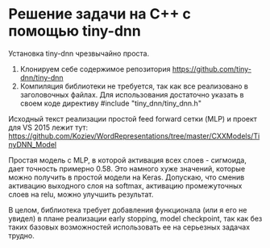 # Решение задачи на C++ с помощью tiny-dnn

Установка tiny-dnn чрезвычайно проста.

1. Клонируем себе содержимое репозитория https://github.com/tiny-dnn/tiny-dnn  
2. Компиляция библиотеки не требуется, так как все реализовано в заголовочных файлах.
Для использования достаточно указать в своем коде директиву #include "tiny_dnn/tiny_dnn.h"  

Исходный текст реализации простой feed forward сетки (MLP) и проект для VS 2015 лежит
тут: https://github.com/Koziev/WordRepresentations/tree/master/CXXModels/TinyDNN_Model

Простая модель с MLP, в которой активация всех слоев - сигмоида, дает точность примерно 0.58.
Это намного хуже значений, которые можно получить в простой модели на Keras. Допускаю,
что сменив активацию выходного слоя на softmax, активацию промежуточных слоев на relu, можно
улучшить результат.

В целом, библиотека требует добавления функционала (или я его не увидел) в плане
реализации early stopping, model checkpoint, так как без таких базовых возможностей
использовать ее на серьезных задачах трудно.
